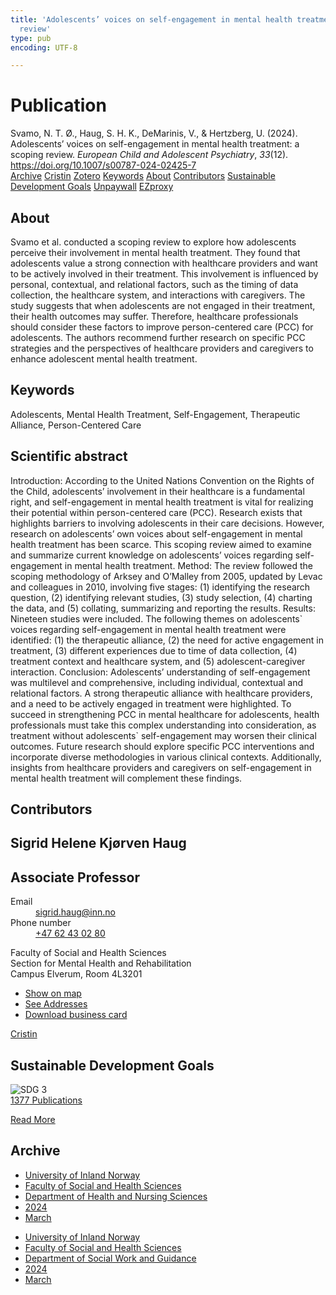 ```yaml
---
title: 'Adolescents’ voices on self-engagement in mental health treatment: a scoping
  review'
type: pub
encoding: UTF-8

---
```

<h1>Publication</h1>
<article id="csl-bib-container-3CNDVIKJ" class="csl-bib-container">
  <div class="csl-bib-body"> <div class="csl-entry">Svamo, N. T. Ø., Haug, S. H. K., DeMarinis, V., &#38; Hertzberg, U. (2024). Adolescents’ voices on self-engagement in mental health treatment: a scoping review. <i>European Child and Adolescent Psychiatry</i>, <i>33</i>(12). <a href="https://doi.org/10.1007/s00787-024-02425-7">https://doi.org/10.1007/s00787-024-02425-7</a></div> </div>
  <div class="csl-bib-buttons">
    <a href="#taxonomy-article-3CNDVIKJ" alt="archive" class="csl-bib-button">Archive</a>
    <a href="https://app.cristin.no/results/show.jsf?id=2257546" alt="Cristin" class="csl-bib-button">Cristin</a>
    <a href="http://zotero.org/groups/5881554/items/3CNDVIKJ" alt="Zotero" class="csl-bib-button">Zotero</a>
    <a href="#keywords-article-3CNDVIKJ" alt="keywords" class="csl-bib-button">Keywords</a>
    <a href="#about-article-3CNDVIKJ" alt="about_pub" class="csl-bib-button">About</a>
    <a href="#contributors-article-3CNDVIKJ" alt="contributors" class="csl-bib-button">Contributors</a>
    <a href="#sdg-article-3CNDVIKJ" alt="sdg" class="csl-bib-button">Sustainable Development Goals</a>
    <a href="https://link.springer.com/content/pdf/10.1007/s00787-024-02425-7.pdf" alt="Unpaywall" class="csl-bib-button">Unpaywall</a>
    <a href="https://link.springer.com/content/pdf/10.1007/s00787-024-02425-7.pdf" alt="EZproxy" class="csl-bib-button">EZproxy</a>
  </div>
  <div id="csl-bib-meta-container-3CNDVIKJ"></div>
</article>
<div id="csl-bib-meta-3CNDVIKJ" class="csl-bib-meta">
  <article id="about-article-3CNDVIKJ" class="about_pub-article">
    <h1>About</h1>
    Svamo et al. conducted a scoping review to explore how adolescents perceive their involvement in mental health treatment. They found that adolescents value a strong connection with healthcare providers and want to be actively involved in their treatment. This involvement is influenced by personal, contextual, and relational factors, such as the timing of data collection, the healthcare system, and interactions with caregivers. The study suggests that when adolescents are not engaged in their treatment, their health outcomes may suffer. Therefore, healthcare professionals should consider these factors to improve person-centered care (PCC) for adolescents. The authors recommend further research on specific PCC strategies and the perspectives of healthcare providers and caregivers to enhance adolescent mental health treatment.
  </article>
  <article id="keywords-article-3CNDVIKJ" class="keywords-article">
    <h1>Keywords</h1>
    Adolescents, Mental Health Treatment, Self-Engagement, Therapeutic Alliance, Person-Centered Care
  </article>
  <article id="abstract-article-3CNDVIKJ" class="abstract-article">
    <h1>Scientific abstract</h1>
    Introduction: According to the United Nations Convention on the Rights of the Child, adolescents’ involvement in their  
healthcare is a fundamental right, and self-engagement in mental health treatment is vital for realizing their potential  
within person-centered care (PCC). Research exists that highlights barriers to involving adolescents in their care decisions.  
However, research on adolescents’ own voices about self-engagement in mental health treatment has been scarce. This  
scoping review aimed to examine and summarize current knowledge on adolescents’ voices regarding self-engagement  
in mental health treatment. Method: The review followed the scoping methodology of Arksey and O’Malley from 2005,  
updated by Levac and colleagues in 2010, involving five stages: (1) identifying the research question, (2) identifying relevant studies, (3) study selection, (4) charting the data, and (5) collating, summarizing and reporting the results. Results:  
Nineteen studies were included. The following themes on adolescents` voices regarding self-engagement in mental health  
treatment were identified: (1) the therapeutic alliance, (2) the need for active engagement in treatment, (3) different experiences due to time of data collection, (4) treatment context and healthcare system, and (5) adolescent-caregiver interaction.  
Conclusion: Adolescents’ understanding of self-engagement was multilevel and comprehensive, including individual, contextual and relational factors. A strong therapeutic alliance with healthcare providers, and a need to be actively engaged  
in treatment were highlighted. To succeed in strengthening PCC in mental healthcare for adolescents, health professionals  
must take this complex understanding into consideration, as treatment without adolescents` self-engagement may worsen  
their clinical outcomes. Future research should explore specific PCC interventions and incorporate diverse methodologies  
in various clinical contexts. Additionally, insights from healthcare providers and caregivers on self-engagement in mental  
health treatment will complement these findings.
  </article>
  <article id="contributors-article-3CNDVIKJ" class="contributors-article">
    <h1>Contributors</h1>
    <div class="personas"> <div class="vrtx-hinn-person-card"> <div class="photo"> <i class="lar la-user-circle missing-person"></i> </div> <div class="info"> <hgroup><h1>Sigrid Helene Kjørven Haug</h1> <h2>Associate Professor</h2> </hgroup><dl> <dt>Email</dt> <dd> <a href="mailto:sigrid.haug@inn.no">sigrid.haug@inn.no</a> </dd> <dt>Phone number</dt> <dd><a href="tel:+4762430280"> +47 62 43 02 80 </a></dd> </dl> <p> Faculty of Social and Health Sciences<br> Section for Mental Health and Rehabilitation<br> Campus Elverum, Room 4L3201 </p> <ul class="vrtx-hinn-links"> <li><a href="https://www.google.com/maps?q=60.88177,11.53669">Show on map</a></li> <li><a href="https://www.inn.no/english/find-an-employee/sigrid-haug.html#vrtx-hinn-addresses">See Addresses</a></li> <li><a href="https://www.inn.no/english/find-an-employee/sigrid-haug.html?vrtx=vcf">Download business card</a></li> </ul> </div> </div> <a href="https://app.cristin.no/persons/show.jsf?id=414155" alt="Cristin URL" class="personas-cristin">Cristin</a> </div>
  </article>
  <article id="sdg-article-3CNDVIKJ" class="sdg-article">
    <h1>Sustainable Development Goals</h1>
    <div class="sdg-container"><div id="sdg3" class="sdg">
        <img src="{{< params subfolder >}}images/sdg/sdg03_en.png" class="image" alt="SDG 3">
        <div class="sdg-overlay">
          <a href="{{< params subfolder >}}en/archive/?sdg=3#archive" class="sdg-publication-count"><span>1377</span> Publications</a>
          <p><a href="https://sdgs.un.org/goals/goal3" class="sdg-read-more">Read More</a></p>
        </div>
      </div></div>
  </article>
  <article id="taxonomy-article-3CNDVIKJ" class="taxonomy-article">
    <h1>Archive</h1>
    <ul>
      <li><a href="{{< params subfolder >}}en/archive/?key=3DCRN523">University of Inland Norway</a></li>
      <li><a href="{{< params subfolder >}}en/archive/?key=IDKFS3MX">Faculty of Social and Health Sciences</a></li>
      <li><a href="{{< params subfolder >}}en/archive/?key=GTV4ECMZ">Department of Health and Nursing Sciences</a></li>
      <li><a href="{{< params subfolder >}}en/archive/?key=KNN5LNR7">2024</a></li>
      <li><a href="{{< params subfolder >}}en/archive/?key=79EMMY6R">March</a></li>
    </ul>
    <ul>
      <li><a href="{{< params subfolder >}}en/archive/?key=3DCRN523">University of Inland Norway</a></li>
      <li><a href="{{< params subfolder >}}en/archive/?key=IDKFS3MX">Faculty of Social and Health Sciences</a></li>
      <li><a href="{{< params subfolder >}}en/archive/?key=CU4VFGCV">Department of Social Work and Guidance</a></li>
      <li><a href="{{< params subfolder >}}en/archive/?key=85HRZ8WX">2024</a></li>
      <li><a href="{{< params subfolder >}}en/archive/?key=6ZVPTWE5">March</a></li>
    </ul>
  </article>
</div>
